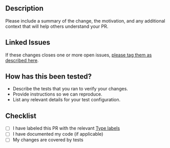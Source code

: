 ## Description
Please include a summary of the change, the motivation, and any additional context that will help others understand your PR.

## Linked Issues
If these changes closes one or more open issues, [please tag them as described here](https://help.github.com/en/github/managing-your-work-on-github/linking-a-pull-request-to-an-issue#linking-a-pull-request-to-an-issue-using-a-keyword).

## How has this been tested?
- Describe the tests that you ran to verify your changes.
- Provide instructions so we can reproduce.
- List any relevant details for your test configuration.

## Checklist
- [ ] I have labeled this PR with the relevant [Type labels](https://github.com/nuveo/.github/labels?q=Type%3A)
- [ ] I have documented my code (if applicable)
- [ ] My changes are covered by tests
